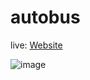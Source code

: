# autobus

live: [Website](https://autobus.netlify.app)

![image](https://user-images.githubusercontent.com/50182711/186658096-e9f1fc7e-1f69-4867-9a12-f3e2adc8aea6.png)
